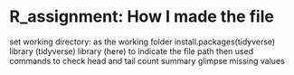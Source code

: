 # R_assignment: How I made the file
set working directory: as the working folder
install.packages(tidyverse)
library (tidyverse)
library (here) to indicate the file path
then used commands to check head and tail
count
summary
glimpse
missing values
